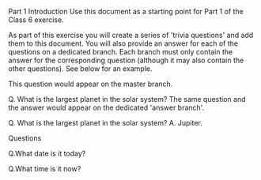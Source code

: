 Part 1 Introduction Use this document as a starting point for Part 1 of the Class 6 exercise.

As part of this exercise you will create a series of 'trivia questions' and add them to this document. You will also provide an answer for each of the questions on a dedicated branch. Each branch must only contain the answer for the corresponding question (although it may also contain the other questions). See below for an example.

This question would appear on the master branch.

Q. What is the largest planet in the solar system? The same question and the answer would appear on the dedicated 'answer branch'.

Q. What is the largest planet in the solar system? A. Jupiter.

Questions

Q.What date is it today?

Q.What time is it now?
